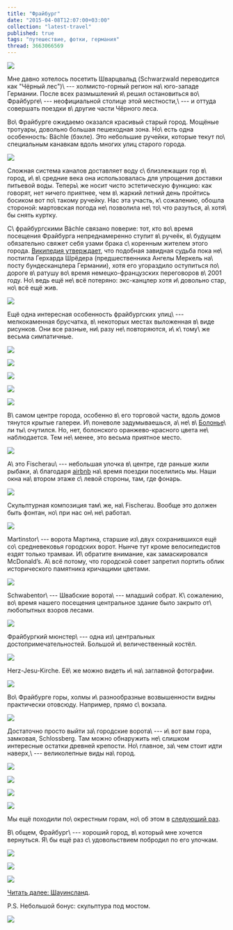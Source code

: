 ```yaml
---
title: "Фрайбург"
date: "2015-04-08T12:07:00+03:00"
collection: "latest-travel"
published: true
tags: "путешествие, фотки, германия"
thread: 3663066569
---
```


![](/images/travel/2015-03-schwarzwald/freiburg-cover.jpg)

Мне давно хотелось посетить Шварцвальд (Schwarzwald переводится как "Чёрный лес")\ --- холмисто-горный регион 
на\ юго-западе Германии. После всех размышлений я\ решил остановиться во\ Фрайбурге\ --- неофициальной столице этой 
местности,\ --- и оттуда совершать поездки в\ другие части Чёрного леса.

<!--more С Фрайбурга, пожалуй, и начнём.-->

Во\ Фрайбурге ожидаемо оказался красивый старый город. Мощёные тротуары, довольно большая пешеходная зона. Но\ есть одна 
особенность: Bächle (бэхле). Это небольшие ручейки, которые текут по\ специальным канавкам вдоль многих улиц старого 
города.

![](/images/travel/2015-03-schwarzwald/freiburg-baechle-1.jpg)

Сложная система каналов доставляет воду с\ близлежащих гор в\ город, и\ в\ средние века она использовалась для упрощения 
доставки питьевой воды. Теперь\ же носит чисто эстетическую функцию: как говорят, нет ничего приятнее, чем в\ жаркий 
летний день пройтись босиком вот по\ такому ручейку. Нас эта участь, к\ сожалению, обошла стороной: мартовская погода 
не\ позволила не\ то\ что разуться, а\ хотя\ бы снять куртку.

С\ фрайбургскими Bächle связано поверие: тот, кто во\ время посещения Фрайбурга непреднамеренно ступит в\ ручеёк, 
в\ будущем обязательно свяжет себя узами брака с\ коренным жителем этого города. [Википедия утверждает][wiki], что 
подобная завидная судьба пока не\ постигла Герхарда Шрёдера (предшественника Ангелы Меркель на\ посту бундесканцлера 
Германии), хотя его угораздило оступиться по\ дороге в\ ратушу во\ время немецко-французских переговоров в\ 2001 году. 
Но\ ведь ещё не\ всё потеряно: экс-канцлер хотя и\ довольно стар, но\ всё ещё жив.

![](/images/travel/2015-03-schwarzwald/freiburg-baechle-2.jpg)

Ещё одна интересная особенность фрайбургских улиц\ --- мелкокаменная брусчатка, в\ некоторых местах выложенная в\ виде 
рисунков. Они все разные, ни\ разу не\ повторяются, и\ к\ тому\ же весьма симпатичные.

![](/images/travel/2015-03-schwarzwald/freiburg-cobblestone-1.jpg)

![](/images/travel/2015-03-schwarzwald/freiburg-cobblestone-2.jpg)

![](/images/travel/2015-03-schwarzwald/freiburg-cobblestone-3.jpg)

![](/images/travel/2015-03-schwarzwald/freiburg-cobblestone-4.jpg)

![](/images/travel/2015-03-schwarzwald/freiburg-cobblestone-5.jpg)

В\ самом центре города, особенно в\ его торговой части, вдоль домов тянутся крытые галереи. И\ поневоле задумываешься, 
а\ не\ в\ [Болонье][bologna]\ ли ты\ очутился. Но, нет, болонского оранжево-красного цвета не\ наблюдается. Тем 
не\ менее, это весьма приятное место.

![](/images/travel/2015-03-schwarzwald/freiburg-gallery.jpg)

А\ это Fischerau\ --- небольшая улочка в\ центре, где раньше жили рыбаки, а\ благодаря [airbnb] на\ время поездки 
поселились мы. Наши окна на\ втором этаже с\ левой стороны, там, где фонарь.

![](/images/travel/2015-03-schwarzwald/freiburg-fischerau.jpg)

Скульптурная композиция там\ же, на\ Fischerau. Вообще это должен быть фонтан, но\ при нас он\ не\ работал.

![](/images/travel/2015-03-schwarzwald/freiburg-fischerau-fountain.jpg)

Martinstor\ --- ворота Мартина, старшие из\ двух сохранившихся ещё со\ средневековья городских ворот. Нынче тут кроме 
велосипедистов ездят только трамваи. И\ обратите внимание, как замаскировался McDonald’s. А\ всё потому, что городской 
совет запретил портить облик исторического памятника кричащими цветами.

![](/images/travel/2015-03-schwarzwald/freiburg-martinstor.jpg)

Schwabentor\ --- Швабские ворота\ --- младший собрат. К\ сожалению, во\ время нашего посещения центральное здание было 
закрыто от\ любопытных взоров лесами.

![](/images/travel/2015-03-schwarzwald/freiburg-schwabentor.jpg)

Фрайбургкий мюнстер\ --- одна из\ центральных достопримечательностей. Большой и\ величественный костёл.

![](/images/travel/2015-03-schwarzwald/freiburg-muenster.jpg)

Herz-Jesu-Kirche. Её\ же можно видеть и\ на\ заглавной фотографии.

![](/images/travel/2015-03-schwarzwald/freiburg-herz-jesu-kirche.jpg)

Во\ Фрайбурге горы, холмы и\ разнообразные возвышенности видны практически отовсюду. Например, прямо с\ вокзала.

![](/images/travel/2015-03-schwarzwald/freiburg-berg.jpg)

Достаточно просто выйти за\ городские ворота\ --- и\ вот вам гора, замковая, Schlossberg. Там можно обнаружить 
не\ слишком интересные остатки древней крепости. Но\ главное, за\ чем стоит идти наверх,\ --- великолепные виды 
на\ город.

![](/images/travel/2015-03-schwarzwald/freiburg-schlossberg-1.jpg)

![](/images/travel/2015-03-schwarzwald/freiburg-schlossberg-2.jpg)

![](/images/travel/2015-03-schwarzwald/freiburg-schlossberg-3.jpg)

![](/images/travel/2015-03-schwarzwald/freiburg-schlossberg-4.jpg)

Мы ещё походили по\ окрестным горам, но\ об этом в [следующий раз][schauinsland].

В\ общем, Фрайбург\ --- хороший город, в\ который мне хочется вернуться. Я\ бы ещё раз с\ удовольствием побродил по его 
улочкам.

![](/images/travel/2015-03-schwarzwald/freiburg-street-1.jpg)

![](/images/travel/2015-03-schwarzwald/freiburg-street-2.jpg)

![](/images/travel/2015-03-schwarzwald/freiburg-street-3.jpg)

[Читать далее: Шауинсланд][schauinsland].

P.S. Небольшой бонус: скульптура под мостом.

![](/images/travel/2015-03-schwarzwald/freiburg-sculpture.jpg)

[airbnb]: https://www.airbnb.com/c/mdikun?s=8
[bologna]: /post/eurotrip-2014-bologna/
[schauinsland]: /post/schauinsland/ 
[wiki]: https://de.wikipedia.org/wiki/Freiburger_Bächle
